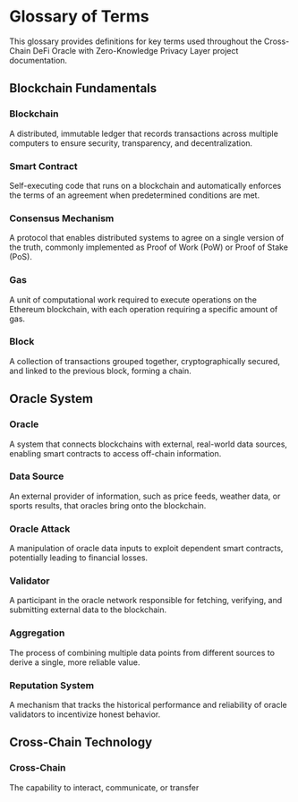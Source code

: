 # Glossary of Terms

This glossary provides definitions for key terms used throughout the Cross-Chain DeFi Oracle with Zero-Knowledge Privacy Layer project documentation.

## Blockchain Fundamentals

### Blockchain
A distributed, immutable ledger that records transactions across multiple computers to ensure security, transparency, and decentralization.

### Smart Contract
Self-executing code that runs on a blockchain and automatically enforces the terms of an agreement when predetermined conditions are met.

### Consensus Mechanism
A protocol that enables distributed systems to agree on a single version of the truth, commonly implemented as Proof of Work (PoW) or Proof of Stake (PoS).

### Gas
A unit of computational work required to execute operations on the Ethereum blockchain, with each operation requiring a specific amount of gas.

### Block
A collection of transactions grouped together, cryptographically secured, and linked to the previous block, forming a chain.

## Oracle System

### Oracle
A system that connects blockchains with external, real-world data sources, enabling smart contracts to access off-chain information.

### Data Source
An external provider of information, such as price feeds, weather data, or sports results, that oracles bring onto the blockchain.

### Oracle Attack
A manipulation of oracle data inputs to exploit dependent smart contracts, potentially leading to financial losses.

### Validator
A participant in the oracle network responsible for fetching, verifying, and submitting external data to the blockchain.

### Aggregation
The process of combining multiple data points from different sources to derive a single, more reliable value.

### Reputation System
A mechanism that tracks the historical performance and reliability of oracle validators to incentivize honest behavior.

## Cross-Chain Technology

### Cross-Chain
The capability to interact, communicate, or transfer

